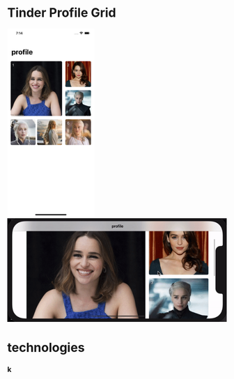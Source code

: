 # Tinder Profile Grid




 <img src="g.png" width="200" /> &emsp;&emsp;&emsp;&emsp;&emsp;&emsp;&emsp;&emsp;&emsp;&emsp;&emsp;&emsp;&emsp; <img src="g.gif"  />  


# technologies

### </tab> k